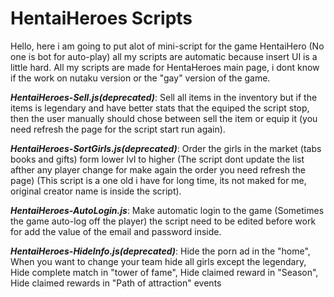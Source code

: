 # HentaiHeroes Scripts

Hello, here i am going to put alot of mini-script for the game HentaiHero (No one is bot for auto-play) all my scripts are automatic because insert UI is a little hard.
All my scripts are made for HentaHeroes main page, i dont know if the work on nutaku version or the "gay" version of the game.

***HentaiHeroes-Sell.js(deprecated)***: Sell all items in the inventory but if the items is legendary and have better stats that the equiped the script stop, then the user manually should chose between sell the item or equip it (you need refresh the page for the script start run again).

***HentaiHeroes-SortGirls.js(deprecated)***: Order the girls in the market (tabs books and gifts) form lower lvl to higher (The script dont update the list afther any player change for make again the order you need refresh the page) (This script is a one old i have for long time, its not maked for me, original creator name is inside the script).

***HentaiHeroes-AutoLogin.js***: Make automatic login to the game (Sometimes the game auto-log off the player) the script need to be edited before work for add the value of the email and password inside.

***HentaiHeroes-HideInfo.js(deprecated)***: Hide the porn ad in the "home", When you want to change your team hide all girls except the legendary, Hide complete match in "tower of fame", Hide claimed reward in "Season", Hide claimed rewards in "Path of attraction" events

